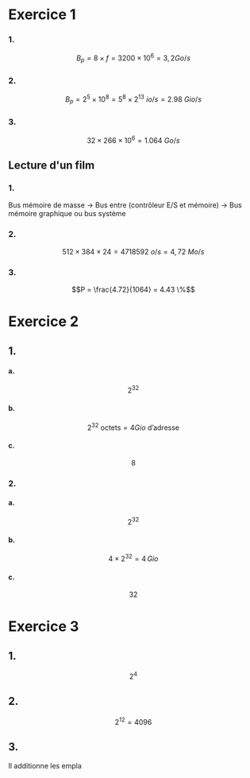# Exercice 1
### 1.
$$B_{p} = 8 \times f = 32 00 \times 10^{6} = 3,2  Go/s$$

### 2.
$$B_{p} = 2^{5} \times 10^{8} = 5^{8} \times 2^{13}  \text{ }io/s = 2.98 \text{ } Gio/s $$

### 3.
$$32 \times 266 \times 10^{6} = 1.064 \text{ } Go / s $$

## Lecture d'un film
### 1.
Bus mémoire de masse -> Bus entre (contrôleur E/S et mémoire) -> Bus mémoire graphique ou bus système

### 2.
$$512 \times 384 \times 24  = 4718592  \text{ }o /s = 4,72 \text{ } Mo/s$$

### 3.
$$P = \frac{4.72}{1064} = 4.43 \%$$

# Exercice 2
## 1.
#### a.
$$2^{32}$$
#### b.
$$2^{32} \text{ octets} = 4 Gio \text{ d'adresse}$$

#### c.
$$8$$

### 2.
#### a.
$$2^{32}$$

#### b.
$$4 \times 2^{32} = 4 \, Gio $$

#### c.
$$32$$


# Exercice 3
## 1.
$$2^{4}$$
## 2.
$$2^{12} = 4096$$

## 3.
Il additionne les empla